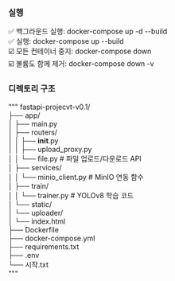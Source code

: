 ### 실행
✅ 백그라운드 실행: docker-compose up -d --build <br>
✅ 실행: docker-compose up --build <br>
☑️ 모든 컨테이너 중지: docker-compose down <br>
☑️ 볼륨도 함께 제거: docker-compose down -v <br>

### 디렉토리 구조
"""
fastapi-projecvt-v0.1/ <br>
├── app/ <br>
│   ├── main.py <br>
│   ├── routers/ <br>
│   │   ├── __init__.py <br>
│   │   ├── upload_proxy.py  <br>
│   │   └── file.py         # 파일 업로드/다운로드 API <br>
│   ├── services/ <br>
│   │   └── minio_client.py # MinIO 연동 함수 <br>
│   ├── train/ <br>
│   │   └── trainer.py      # YOLOv8 학습 코드 <br>
│   └── static/ <br>
│       └── uploader/ <br>
│           └── index.html  <br>
├── Dockerfile <br>
├── docker-compose.yml <br>
├── requirements.txt <br>
├── .env <br>
└── 시작.txt <br>
"""
